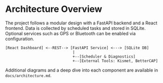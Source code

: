 # Architecture Overview

The project follows a modular design with a FastAPI backend and a React frontend. Data is collected by scheduled tasks and stored in SQLite. Optional services such as GPS or Bluetooth can be enabled via configuration.

```
[React Dashboard] <--REST--> [FastAPI Service] <---> [SQLite DB]
                              |
                              +--[Scheduler & Diagnostics]
                              +--[External Tools: Kismet, BetterCAP]
```

Additional diagrams and a deep dive into each component are available in `docs/architecture.md`.
